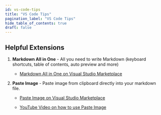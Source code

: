 ```yaml
---
id: vs-code-tips
title: "VS Code Tips"
pagination_label: "VS Code Tips"
hide_table_of_contents: true
draft: false
---
```


## Helpful Extensions

1. **Markdown All in One** - All you need to write Markdown (keyboard shortcuts, table of contents, auto preview and more)

   * [Markdown All in One on Visual Studio Marketplace](https://marketplace.visualstudio.com/items?itemName=yzhang.markdown-all-in-one)


2. **Paste Image** - Paste image from clipboard directly into your markdown file. 

   * [Paste Image on Visual Studio Marketplace](https://marketplace.visualstudio.com/items?itemName=mushan.vscode-paste-image)

   * [YouTube Video on how to use Paste Image](https://youtu.be/5ssMxSnHFG8?si=zh4OtMiOk30Pvvci)
